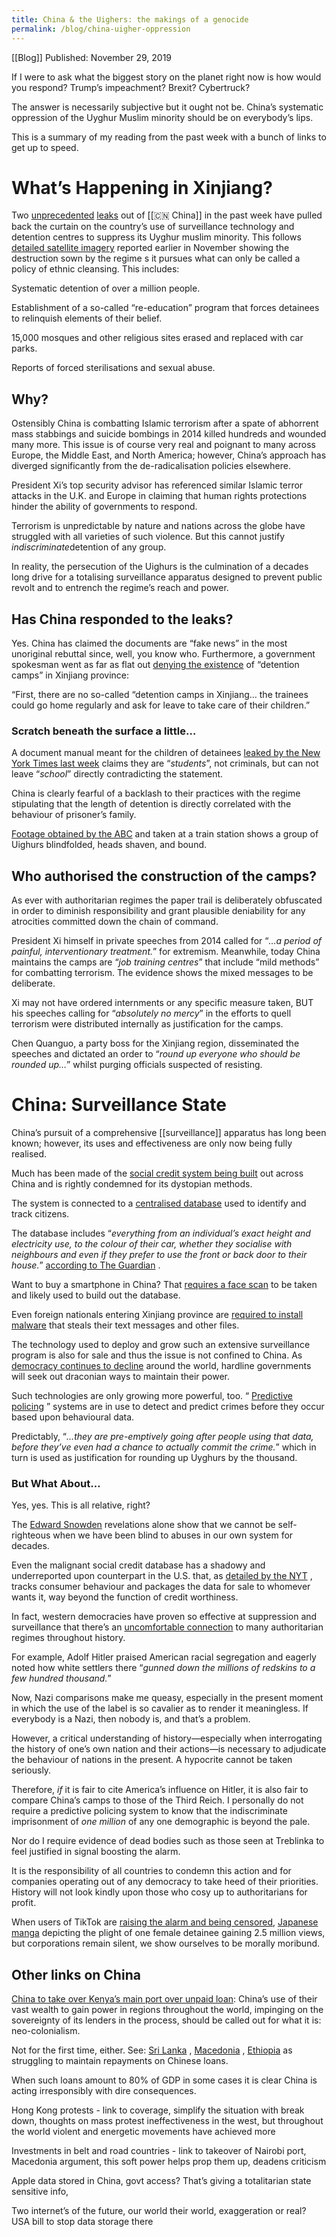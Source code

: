 ```yaml
---
title: China & the Uighers: the makings of a genocide
permalink: /blog/china-uigher-oppression
---
```

[[Blog]] Published: November 29, 2019


If I were to ask what the biggest story on the planet right now is how would you respond? Trump’s impeachment? Brexit? Cybertruck?

The answer is necessarily subjective but it ought not be. China’s systematic oppression of the Uyghur Muslim minority should be on everybody’s lips.

This is a summary of my reading from the past week with a bunch of links to get up to speed.

# What’s Happening in Xinjiang?

Two [unprecedented](https://www.nytimes.com/interactive/2019/11/16/world/asia/china-xinjiang-documents.html) [leaks](https://www.icij.org/investigations/china-cables/exposed-chinas-operating-manuals-for-mass-internment-and-arrest-by-algorithm/) out of [[🇨🇳 China]] in the past week have pulled back the curtain on the country’s use of surveillance technology and detention centres to suppress its Uyghur muslim minority. This follows  [detailed satellite imagery](https://www.washingtonpost.com/opinions/2019/11/03/china-every-day-is-kristallnacht/?arc404=true)  reported earlier in November showing the destruction sown by the regime s it pursues what can only be called a policy of ethnic cleansing. This includes:

Systematic detention of over a million people.

Establishment of a so-called “re-education” program that forces detainees to relinquish elements of their belief.

15,000 mosques and other religious sites erased and replaced with car parks.

Reports of forced sterilisations and sexual abuse.

## Why?

Ostensibly China is combatting Islamic terrorism after a spate of abhorrent mass stabbings and suicide bombings in 2014 killed hundreds and wounded many more. This issue is of course very real and poignant to many across Europe, the Middle East, and North America; however, China’s approach has diverged significantly from the de-radicalisation policies elsewhere.

President Xi’s top security advisor has referenced similar Islamic terror attacks in the U.K. and Europe in claiming that human rights protections hinder the ability of governments to respond.

Terrorism is unpredictable by nature and nations across the globe have struggled with all varieties of such violence. But this cannot justify *indiscriminate*detention of any group.

In reality, the persecution of the Uighurs is the culmination of a decades long drive for a totalising surveillance apparatus designed to prevent public revolt and to entrench the regime’s reach and power.

## Has China responded to the leaks?

Yes. China has claimed the documents are “fake news” in the most unoriginal rebuttal since, well, you know who. Furthermore, a government spokesman went as far as flat out  [denying the existence](https://www.icij.org/investigations/china-cables/exposed-chinas-operating-manuals-for-mass-internment-and-arrest-by-algorithm/)  of “detention camps” in Xinjiang province:

“First, there are no so-called “detention camps in Xinjiang… the trainees could go home regularly and ask for leave to take care of their children.”

### Scratch beneath the surface a little…

A document manual meant for the children of detainees  [leaked by the New York Times last week](https://www.nytimes.com/interactive/2019/11/16/world/asia/china-xinjiang-documents.html)  claims they are “*students*”, not criminals, but can not leave “*school*” directly contradicting the statement.

China is clearly fearful of a backlash to their practices with the regime stipulating that the length of detention is directly correlated with the behaviour of prisoner’s family.

[Footage obtained by the ABC](https://www.abc.net.au/news/2019-09-23/video-uyghurs-shaved-blindfolded-xinjiang-train-station-china/11537628)  and taken at a train station shows a group of Uighurs blindfolded, heads shaven, and bound.

## Who authorised the construction of the camps?

As ever with authoritarian regimes the paper trail is deliberately obfuscated in order to diminish responsibility and grant plausible deniability for any atrocities committed down the chain of command.

President Xi himself in private speeches from 2014 called for “*…a period of painful, interventionary treatment.*” for extremism. Meanwhile, today China maintains the camps are “*job training centres*” that include “mild methods” for combatting terrorism. The evidence shows the mixed messages to be deliberate.

Xi may not have ordered internments or any specific measure taken, BUT his speeches calling for “*absolutely no mercy*” in the efforts to quell terrorism were distributed internally as justification for the camps.

Chen Quanguo, a party boss for the Xinjiang region, disseminated the speeches and dictated an order to “*round up everyone who should be rounded up…*” whilst purging officials suspected of resisting.

# China: Surveillance State

China’s pursuit of a comprehensive [[surveillance]] apparatus has long been known; however, its uses and effectiveness are only now being fully realised.

Much has been made of the  [social credit system being built](https://www.wsj.com/articles/chinas-new-tool-for-social-control-a-credit-rating-for-everything-1480351590)  out across China and is rightly condemned for its dystopian methods.

The system is connected to a  [centralised database](https://www.scmp.com/news/china/society/article/2115094/china-build-giant-facial-recognition-database-identify-any)  used to identify and track citizens.

The database includes “*everything from an individual’s exact height and electricity use, to the colour of their car, whether they socialise with neighbours and even if they prefer to use the front or back door to their house.*”  [according to The Guardian](https://www.theguardian.com/world/2019/nov/24/china-cables-revealed-power-and-reach-of-chinas-surveillance-dragnet) .

Want to buy a smartphone in China? That  [requires a face scan](https://venturebeat.com/2019/10/11/ai-weekly-in-china-you-can-no-longer-buy-a-smartphone-without-a-face-scan/)  to be taken and likely used to build out the database.

Even foreign nationals entering Xinjiang province are  [required to install malware](https://www.vice.com/en_us/article/7xgame/at-chinese-border-tourists-forced-to-install-a-text-stealing-piece-of-malware)  that steals their text messages and other files.

The technology used to deploy and grow such an extensive surveillance program is also for sale and thus the issue is not confined to China. As  [democracy continues to decline](https://www.cfr.org/news-releases/global-report-decline-democracy)  around the world, hardline governments will seek out draconian ways to maintain their power.

Such technologies are only growing more powerful, too. “ [Predictive policing](https://www.theguardian.com/world/2019/nov/24/china-cables-revealed-power-and-reach-of-chinas-surveillance-dragnet) ” systems are in use to detect and predict crimes before they occur based upon behavioural data.

Predictably, “*…they are pre-emptively going after people using that data, before they’ve even had a chance to actually commit the crime.*” which in turn is used as justification for rounding up Uyghurs by the thousand.

### But What About…

Yes, yes. This is all relative, right?

The [Edward Snowden](https://www.theguardian.com/us-news/ng-interactive/2019/sep/13/edward-snowden-interview-whistleblowing-russia-ai-permanent-record)  revelations alone show that we cannot be self-righteous when we have been blind to abuses in our own system for decades.

Even the malignant social credit database has a shadowy and underreported upon counterpart in the U.S. that, as  [detailed by the NYT](https://www.nytimes.com/2019/11/04/business/secret-consumer-score-access.html?smid=nytcore-ios-share) , tracks consumer behaviour and packages the data for sale to whomever wants it, way beyond the function of credit worthiness.

In fact, western democracies have proven so effective at suppression and surveillance that there’s an  [uncomfortable connection](https://www.newyorker.com/magazine/2018/04/30/how-american-racism-influenced-hitler)  to many authoritarian regimes throughout history.

For example, Adolf Hitler praised American racial segregation and eagerly noted how white settlers there “*gunned down the millions of redskins to a few hundred thousand.*”

Now, Nazi comparisons make me queasy, especially in the present moment in which the use of the label is so cavalier as to render it meaningless. If everybody is a Nazi, then nobody is, and that’s a problem.

However, a critical understanding of history—especially when interrogating the history of one’s own nation and their actions—is necessary to adjudicate the behaviour of nations in the present. A hypocrite cannot be taken seriously.

Therefore, *if* it is fair to cite America’s influence on Hitler, it is also fair to compare China’s camps to those of the Third Reich. I personally do not require a predictive policing system to know that the indiscriminate imprisonment of *one million* of any one demographic is beyond the pale.

Nor do I require evidence of dead bodies such as those seen at Treblinka to feel justified in signal boosting the alarm.

It is the responsibility of all countries to condemn this action and for companies operating out of any democracy to take heed of their priorities. History will not look kindly upon those who cosy up to authoritarians for profit.

When users of TikTok are [raising the alarm and being censored](https://www.theguardian.com/technology/2019/nov/27/tiktok-makeup-tutorial-conceals-call-to-action-on-chinas-treatment-of-uighurs), [Japanese manga](https://togetter.com/li/1398032) depicting the plight of one female detainee gaining 2.5 million views, but corporations remain silent, we show ourselves to be morally moribund.

## Other links on China

[China to take over Kenya’s main port over unpaid loan](https://www.africanstand.com/business/china-to-take-over-kenyas-main-port-over-unpaid-huge-chinese-loan/): China’s use of their vast wealth to gain power in regions throughout the world, impinging on the sovereignty of its lenders in the process, should be called out for what it is: neo-colonialism.

Not for the first time, either. See:  [Sri Lanka](https://www.africanstand.com/news/world/asia/just-like-zambia-sri-lanka-also-handed-over-its-port-to-china-to-pay-off-debt/) ,  [Macedonia](https://www.reuters.com/article/us-china-silkroad-europe-montenegro-insi/chinese-highway-to-nowhere-haunts-montenegro-idUSKBN1K60QX) ,  [Ethiopia](https://qz.com/africa/1634659/ethiopia-kenya-struggle-with-chinese-debt-over-sgr-railways/)  as struggling to maintain repayments on Chinese loans.

When such loans amount to 80% of GDP in some cases it is clear China is acting irresponsibly with dire consequences.

Hong Kong protests - link to coverage, simplify the situation with break down, thoughts on mass protest ineffectiveness in the west, but throughout the world violent and energetic movements have achieved more

Investments in belt and road countries - link to takeover of Nairobi port, Macedonia argument, this soft power helps prop them up, deadens criticism

Apple data stored in China, govt access? That’s giving a totalitarian state sensitive info,

Two internet’s of the future, our world their world, exaggeration or real? USA bill to stop data storage there
